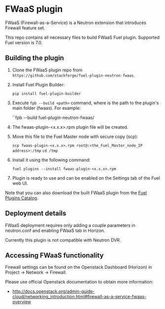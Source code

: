 FWaaS plugin
============

FWaaS (Firewall-as-a-Service) is a Neutron extension that introduces Firewall feature set.

This repo contains all necessary files to build FWaaS Fuel plugin.
Supported Fuel version is 7.0.

Building the plugin
-------------------

1. Clone the FWaaS plugin repo from `https://github.com/stackforge/fuel-plugin-neutron-fwaas`.
2. Install Fuel Plugin Builder:

    ``pip install fuel-plugin-builder``

3. Execute ``fpb --build <path>`` command, where <path> is the path to the plugin's main
   folder (fwaas). For example:

   ``fpb --build fuel-plugin-neutron-fwaas/

4. The fwaas-plugin-<x.x.x>.rpm plugin file will be created.

5. Move this file to the Fuel Master node with secure copy (scp):

	``scp fwaas-plugin-<x.x.x>.rpm root@:<the_Fuel_Master_node_IP address>:/tmp``
   ``cd /tmp``

6. Install it using the following command:

	``fuel plugins --install fwaas-plugin-<x.x.x>.rpm``

6. Plugin is ready to use and can be enabled on the Settings tab of the Fuel web UI.

Note that you can also download the built FWaaS plugin from the
[Fuel Plugins Catalog](https://software.mirantis.com/download-mirantis-openstack-fuel-plug-ins/).

Deployment details
------------------

FWaaS deployment requires only adding a couple parameters in neutron.conf and
enabling FWaaS tab in Horizon.

Currently this plugin is not compatible with Neutron DVR.

Accessing FWaaS functionality
------------------------------

Firewall settings can be found on the Openstack Dashboard (Horizon) in
Project -> Network -> Firewall.

Please use official Openstack documentation to obtain more information:
- http://docs.openstack.org/admin-guide-cloud/networking_introduction.html#firewall-as-a-service-fwaas-overview

